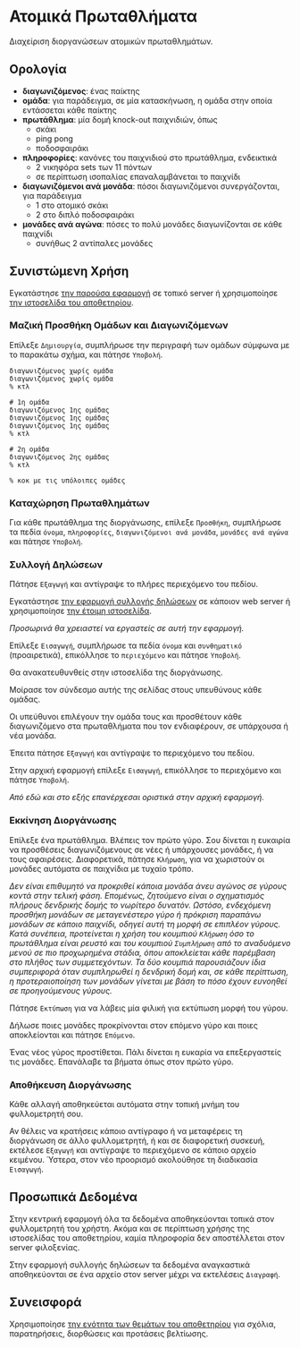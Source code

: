 # Ατομικά Πρωταθλήματα

Διαχείριση διοργανώσεων ατομικών πρωταθλημάτων.

## Ορολογία

- **διαγωνιζόμενος**: ένας παίκτης
- **ομάδα**: για παράδειγμα, σε μία κατασκήνωση, η ομάδα στην οποία εντάσσεται κάθε παίκτης
- **πρωτάθλημα**: μία δομή knock-out παιχνιδιών, όπως
    - σκάκι
    - ping pong
    - ποδοσφαιράκι
- **πληροφορίες**: κανόνες του παιχνιδιού στο πρωτάθλημα, ενδεικτικά
    - 2 νικηφόρα sets των 11 πόντων
    - σε περίπτωση ισοπαλίας επαναλαμβάνεται το παιχνίδι
- **διαγωνιζόμενοι ανά μονάδα**: πόσοι διαγωνιζόμενοι συνεργάζονται, για παράδειγμα
    - 1 στο ατομικό σκάκι
    - 2 στο διπλό ποδοσφαιράκι
- **μονάδες ανά αγώνα**: πόσες το πολύ μονάδες διαγωνίζονται σε κάθε παιχνίδι
    - συνήθως 2 αντίπαλες μονάδες

## Συνιστώμενη Χρήση

Εγκατάστησε [την παρούσα εφαρμογή](https://github.com/constracti/individual-championships) σε τοπικό server ή χρησιμοποίησε [την ιστοσελίδα του αποθετηρίου](https://constracti.github.io/individual-championships/).

### Μαζική Προσθήκη Ομάδων και Διαγωνιζόμενων

Επίλεξε `Δημιουργία`, συμπλήρωσε την περιγραφή των ομάδων σύμφωνα με το παρακάτω σχήμα, και πάτησε `Υποβολή`.

```
διαγωνιζόμενος χωρίς ομάδα
διαγωνιζόμενος χωρίς ομάδα
% κτλ

# 1η ομάδα
διαγωνιζόμενος 1ης ομάδας
διαγωνιζόμενος 1ης ομάδας
διαγωνιζόμενος 1ης ομάδας
% κτλ

# 2η ομάδα
διαγωνιζόμενος 2ης ομάδας
% κτλ

% κοκ με τις υπόλοιπες ομάδες
```

### Καταχώρηση Πρωταθλημάτων

Για κάθε πρωτάθλημα της διοργάνωσης, επίλεξε `Προσθήκη`, συμπλήρωσε τα πεδία `όνομα`, `πληροφορίες`, `διαγωνιζόμενοι ανά μονάδα`, `μονάδες ανά αγώνα` και πάτησε `Υποβολή`.

### Συλλογή Δηλώσεων

Πάτησε `Εξαγωγή` και αντίγραψε το πλήρες περιεχόμενο του πεδίου.

Εγκατάστησε [την εφαρμογή συλλογής δηλώσεων](https://github.com/constracti/individual-championships-server) σε κάποιον web server ή χρησιμοποίησε [την έτοιμη ιστοσελίδα](https://atomika.agonistes.gr/).

_Προσωρινά θα χρειαστεί να εργαστείς σε αυτή την εφαρμογή._

Επίλεξε `Εισαγωγή`, συμπλήρωσε τα πεδία `όνομα` και `συνθηματικό` (προαιρετικά), επικόλλησε το `περιεχόμενο` και πάτησε `Υποβολή`.

Θα ανακατευθυνθείς στην ιστοσελίδα της διοργάνωσης.

Μοίρασε τον σύνδεσμο αυτής της σελίδας στους υπευθύνους κάθε ομάδας.

Οι υπεύθυνοι επιλέγουν την ομάδα τους και προσθέτουν κάθε διαγωνιζόμενο στα πρωταθλήματα που τον ενδιαφέρουν, σε υπάρχουσα ή νέα μονάδα.

Έπειτα πάτησε `Εξαγωγή` και αντίγραψε το περιεχόμενο του πεδίου.

Στην αρχική εφαρμογή επίλεξε `Εισαγωγή`, επικόλλησε το περιεχόμενο και πάτησε `Υποβολή`.

_Από εδώ και στο εξής επανέρχεσαι οριστικά στην αρχική εφαρμογή._

### Εκκίνηση Διοργάνωσης

Επίλεξε ένα πρωτάθλημα. Βλέπεις τον πρώτο γύρο. Σου δίνεται η ευκαιρία να προσθέσεις διαγωνιζόμενους σε νέες ή υπάρχουσες μονάδες, ή να τους αφαιρέσεις. Διαφορετικά, πάτησε `Κλήρωση`, για να χωριστούν οι μονάδες αυτόματα σε παιχνίδια με τυχαίο τρόπο.

_Δεν είναι επιθυμητό να προκριθεί κάποια μονάδα άνευ αγώνος σε γύρους κοντά στην τελική φάση. Επομένως, ζητούμενο είναι ο σχηματισμός πλήρους δενδρικής δομής το νωρίτερο δυνατόν. Ωστόσο, ενδεχόμενη προσθήκη μονάδων σε μεταγενέστερο γύρο ή πρόκριση παραπάνω μονάδων σε κάποιο παιχνίδι, οδηγεί αυτή τη μορφή σε επιπλέον γύρους. Κατά συνέπεια, προτείνεται η χρήση του κουμπιού `Κλήρωση` όσο το πρωτάθλημα είναι ρευστό και του κουμπιού `Συμπλήρωση` από το αναδυόμενο μενού σε πιο προχωρημένα στάδια, όπου αποκλείεται κάθε παρέμβαση στο πλήθος των συμμετεχόντων. Τα δύο κουμπιά παρουσιάζουν ίδια συμπεριφορά όταν συμπληρωθεί η δενδρική δομή και, σε κάθε περίπτωση, η προτεραιοποίηση των μονάδων γίνεται με βάση το πόσο έχουν ευνοηθεί σε προηγούμενους γύρους._

Πάτησε `Εκτύπωση` για να λάβεις μία φιλική για εκτύπωση μορφή του γύρου.

Δήλωσε ποιες μονάδες προκρίνονται στον επόμενο γύρο και ποιες αποκλείονται και πάτησε `Επόμενο`.

Ένας νέος γύρος προστίθεται. Πάλι δίνεται η ευκαρία να επεξεργαστείς τις μονάδες. Επανάλαβε τα βήματα όπως στον πρώτο γύρο.

### Αποθήκευση Διοργάνωσης

Κάθε αλλαγή αποθηκεύεται αυτόματα στην τοπική μνήμη του φυλλομετρητή σου.

Αν θέλεις να κρατήσεις κάποιο αντίγραφο ή να μεταφέρεις τη διοργάνωση σε άλλο φυλλομετρητή, ή και σε διαφορετική συσκευή, εκτέλεσε `Εξαγωγή` και αντίγραψε το περιεχόμενο σε κάποιο αρχείο κειμένου. Ύστερα, στον νέο προορισμό ακολούθησε τη διαδικασία `Εισαγωγή`.

## Προσωπικά Δεδομένα

Στην κεντρική εφαρμογή όλα τα δεδομένα αποθηκεύονται τοπικά στον φυλλομετρητή του χρήστη. Ακόμα και σε περίπτωση χρήσης της ιστοσελίδας του αποθετηρίου, καμία πληροφορία δεν αποστέλλεται στον server φιλοξενίας.

Στην εφαρμογή συλλογής δηλώσεων τα δεδομένα αναγκαστικά αποθηκεύονται σε ένα αρχείο στον server μέχρι να εκτελέσεις `Διαγραφή`.

## Συνεισφορά

Χρησιμοποίησε [την ενότητα των θεμάτων του αποθετηρίου](https://github.com/constracti/individual-championships/issues) για σχόλια, παρατηρήσεις, διορθώσεις και προτάσεις βελτίωσης.
